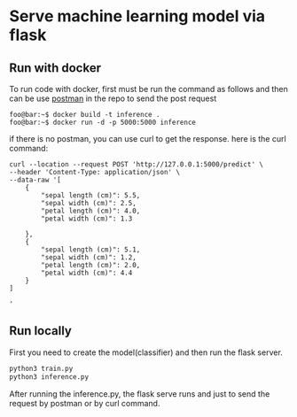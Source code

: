 # Serve machine learning model via flask

## Run with docker
To run code  with docker, first must be run the command as follows and then can be use [postman](https://github.com/elham-zs/Inference-ML-Flask/blob/master/online-inference-innovaton.postman_collection.json) in the repo to send the post request
```console
foo@bar:~$ docker build -t inference .
foo@bar:~$ docker run -d -p 5000:5000 inference
```
if there is no postman, you can use curl to get the response.
here is the curl command:
```
curl --location --request POST 'http://127.0.0.1:5000/predict' \
--header 'Content-Type: application/json' \
--data-raw '[
  	{ 
	  	"sepal length (cm)": 5.5,
	    "sepal width (cm)": 2.5,
	    "petal length (cm)": 4.0,
	    "petal width (cm)": 1.3 
  	
    },
    {
		"sepal length (cm)": 5.1,
	    "sepal width (cm)": 1.2,
	    "petal length (cm)": 2.0,
	    "petal width (cm)": 4.4
    }
]
 
'
```
## Run locally
First you need to create the model(classifier) and then run the flask server. 
```bash
python3 train.py
python3 inference.py
```
After running the inference.py, the flask serve runs and just to send the request by postman or by curl command.